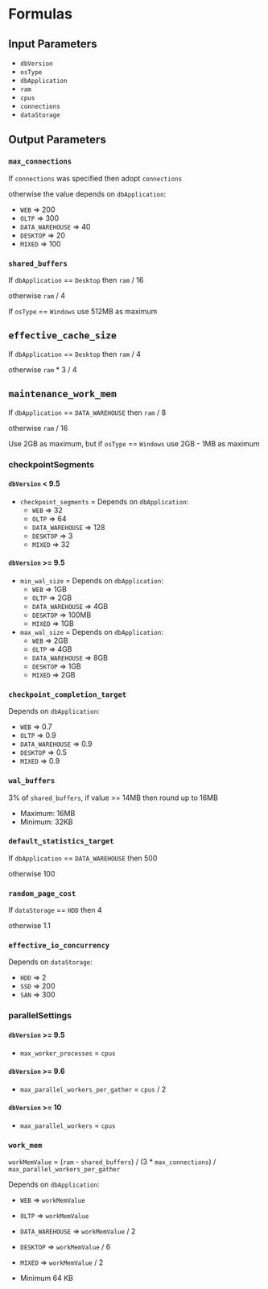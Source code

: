 # Formulas

## Input Parameters

- `dbVersion`
- `osType`
- `dbApplication`
- `ram`
- `cpus`
- `connections`
- `dataStorage`

## Output Parameters

### `max_connections`

If `connections` was specified then adopt `connections`

otherwise the value depends on `dbApplication`:

- `WEB` => 200
- `OLTP` => 300
- `DATA_WAREHOUSE` => 40
- `DESKTOP` => 20
- `MIXED` => 100

### `shared_buffers`

If `dbApplication` == `Desktop` then `ram` / 16

otherwise `ram` / 4

If `osType` == `Windows` use 512MB as maximum

## `effective_cache_size`

If `dbApplication` == `Desktop` then `ram` / 4

otherwise `ram` * 3 / 4

## `maintenance_work_mem`

If `dbApplication` == `DATA_WAREHOUSE` then `ram` / 8

otherwise `ram` / 16

Use 2GB as maximum, but if `osType` == `Windows` use 2GB - 1MB as maximum

### checkpointSegments

#### `dbVersion` < 9.5

- `checkpoint_segments` = Depends on `dbApplication`:
  - `WEB` => 32
  - `OLTP` => 64
  - `DATA_WAREHOUSE` => 128
  - `DESKTOP` => 3
  - `MIXED` => 32

#### `dbVersion` >= 9.5

- `min_wal_size` = Depends on `dbApplication`:
  - `WEB` => 1GB
  - `OLTP` => 2GB
  - `DATA_WAREHOUSE` => 4GB
  - `DESKTOP` => 100MB
  - `MIXED` => 1GB
- `max_wal_size` = Depends on `dbApplication`:
  - `WEB` => 2GB
  - `OLTP` => 4GB
  - `DATA_WAREHOUSE` => 8GB
  - `DESKTOP` => 1GB
  - `MIXED` => 2GB

### `checkpoint_completion_target`

Depends on `dbApplication`:

- `WEB` => 0.7
- `OLTP` => 0.9
- `DATA_WAREHOUSE` => 0.9
- `DESKTOP` => 0.5
- `MIXED` => 0.9

### `wal_buffers`

3% of `shared_buffers`, if value >= 14MB then round up to 16MB

- Maximum: 16MB
- Minimum: 32KB

### `default_statistics_target`

If `dbApplication` == `DATA_WAREHOUSE` then 500

otherwise 100

### `random_page_cost`

If `dataStorage` == `HDD` then 4

otherwise 1.1

### `effective_io_concurrency`

Depends on `dataStorage`:

- `HDD` => 2
- `SSD` => 200
- `SAN` => 300

### parallelSettings

#### `dbVersion` >= 9.5

- `max_worker_processes` = `cpus`

#### `dbVersion` >= 9.6

- `max_parallel_workers_per_gather` = `cpus` / 2

#### `dbVersion` >= 10

- `max_parallel_workers` = `cpus`

### `work_mem`

`workMemValue` = (`ram` - `shared_buffers`) / (3 * `max_connections`) / `max_parallel_workers_per_gather`

Depends on `dbApplication`:

- `WEB` => `workMemValue`
- `OLTP` => `workMemValue`
- `DATA_WAREHOUSE` => `workMemValue` / 2
- `DESKTOP` => `workMemValue` / 6
- `MIXED` => `workMemValue` / 2

- Minimum 64 KB
